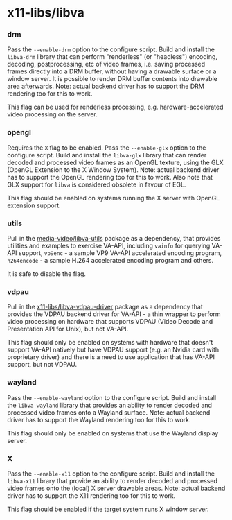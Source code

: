 # x11-libs/libva

### drm
Pass the `--enable-drm` option to the configure script. Build and install the `libva-drm` library that can perform "renderless" (or "headless") encoding, decoding, postprocessing, etc of video frames, i.e. saving processed frames directly into a DRM buffer, without having a drawable surface or a window server. It is possible to render DRM buffer contents into drawable area afterwards. Note: actual backend driver has to support the DRM rendering too for this to work.

This flag can be used for renderless processing, e.g. hardware-accelerated video processing on the server.

### opengl
Requires the `X` flag to be enabled. Pass the `--enable-glx` option to the configure script. Build and install the `libva-glx` library that can render decoded and processed video frames as an OpenGL texture, using the GLX (OpenGL Extension to the X Window System). Note: actual backend driver has to support the OpenGL rendering too for this to work. Also note that GLX support for `libva` is considered obsolete in favour of EGL.

This flag should be enabled on systems running the X server with OpenGL extension support.

### utils
Pull in the [media-video/libva-utils](../media-video/libva-utils.md) package as a dependency, that provides utilities and examples to exercise VA-API, including `vainfo` for querying VA-API support, `vp9enc` - a sample VP9 VA-API accelerated encoding program, `h264encode` - a sample H.264 accelerated encoding program and others.

It is safe to disable the flag.

### vdpau
Pull in the [x11-libs/libva-vdpau-driver](../x11-libs/libva-vdpau-driver.md) package as a dependency that provides the VDPAU backend driver for VA-API - a thin wrapper to perform video processing on hardware that supports VDPAU (Video Decode and Presentation API for Unix), but not VA-API.

This flag should only be enabled on systems with hardware that doesn't support VA-API natively but have VDPAU support (e.g. an Nvidia card with proprietary driver) and there is a need to use application that has VA-API support, but not VDPAU.

### wayland
Pass the `--enable-wayland` option to the configure script. Build and install the `libva-wayland` library that provides an ability to render decoded and processed video frames onto a Wayland surface. Note: actual backend driver has to support the Wayland rendering too for this to work.

This flag should only be enabled on systems that use the Wayland display server.

### X
Pass the `--enable-x11` option to the configure script. Build and install the `libva-x11` library that provide an ability to render decoded and processed video frames onto the (local) X server drawable areas. Note: actual backend driver has to support the X11 rendering too for this to work.

This flag should be enabled if the target system runs X window server.

